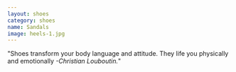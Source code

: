 ```yaml
---
layout: shoes
category: shoes
name: Sandals
image: heels-1.jpg
---
```


"Shoes transform your body language and attitude. They life you physically and emotionally *-Christian Louboutin.*"
